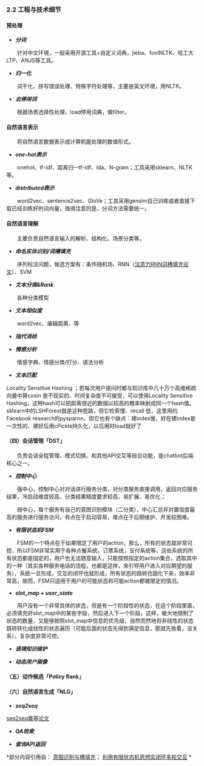 ### 2.2 工程与技术细节

#### 预处理

+ ***分词***

　　针对中文环境，一般采用开源工具+自定义词典，jieba、foolNLTK、哈工大LTP、ANJS等工具。

+ ***归一化***

　　词干化、拼写错误处理、特殊字符处理等，主要是英文环境，用NLTK。

+ ***去停用词***

　　根据场景选择性处理，load停用词典，做filter。

#### 自然语言表示

　　将自然语言数据表示成计算机能处理的数值形式。

+ ***one-hot表示***

　　onehot、tf-idf、距离归一tf-idf、lda、N-gram；工具采用sklearn、NLTK等。

+ ***distributed表示***

　　word2vec、sentence2vec、GloVe；工具采用gensim自己训练或者直接下载已经训练好的词向量，值得注意的是，分词方法需要统一。

#### 自然语言理解

　　主要负责自然语言输入的解析、结构化、场景分类等。

+ ***命名实体识别/词槽填充***

　　序列标注问题，候选方案有：条件随机场、RNN（[注意力RNN词槽填充论文](https://arxiv.org/abs/1609.01454)）、SVM

+ ***文本分类&Rank***

　　各种分类模型

+ ***文本相似度***

　　word2vec、编辑距离、等

+ ***指代消歧***

+ ***情感分析***

　　情感字典、情感分类/打分、语法分析

+ ***文本匹配***

Locality Sensitive Hashing ；若每次用户提问时都与知识库中几十万个高维稀疏向量中算cosin 是不现实的、时间复杂度不可接受，可以使用Locality Sensitive Hashing，这种hash可以把距离很近的数据以较高的概率映射成同一个hash值。sklearn中的LSHForest就是这种思路，但它检索慢、recall 低，这里用的Facebook research的pysparnn、但它也有个缺点：建index慢，好在建index是一次性的、建好后用cPickle持久化，以后用时load就好了


#### （四）会话管理「DST」

　　负责会话全程管理、模式切换、和其他API交互等综合功能，是chatbot后端核心之一。

+ ***控制中心***

　　强中心，控制中心对对话进行服务分类，对分类服务直接调用，返回对应服务结果，冷启动难度较高、分类结果精度要求较高，易扩展、易优化；

　　弱中心，每个服务有自己的意图识别模块（二分类），中心汇总并对置信度最高的服务进行服务访问，有点在于启动容易，难点在于后期维护、开发较困难。

+ ***有限状态机FSM***

　　FSM的一个特点在于如果限定了用户的action，那么，所有的状态就非常可控，所以FSM非常实用于各种点餐系统，订票系统，支付系统等，这些系统的所有状态都是固定的，用户也无法随意输入，只能按照指定的action集合，选取其中的一种（其实各种服务电话的流程，也都是这样，来引导用户进入对应期望的服务），系统一旦形成，交互的闭环也就形成，所有状态的跳转也固化下来，效率非常高，故而，FSM只适用于用户的可能状态和可能action都被限定的情况。

+ ***slot_map + user_state***

　　用户没有一个非常具体的状态，但是有一个阶段性的状态，在这个阶段里面，必须填充好slot_map中的某些字段，然后进入下一个阶段，这样，极大地限制了状态的数量，又能够按照slot_map中信息的优先级，自然而然地将非线性的状态跳转转化成线性的状态遍历（可能后面的状态先得到满足信息，那就先放着，没关系），复杂度非常可控。

+ ***语境知识维护***

+ ***动态用户画像***

#### （五）动作候选「Policy Rank」

#### （六）自然语言生成「NLG」

+ ***seq2seq***

[seq2seq奠基论文]()

+ ***QA检索***

+ ***查询API返回***


*部分内容引用自：
[意图识别与槽填充](http://blog.csdn.net/u013713117/article/details/54974363)；
[利用有限状态机思想实闭环多轮交互](http://blog.sina.com.cn/s/blog_6d5750540102wbje.html)
*
